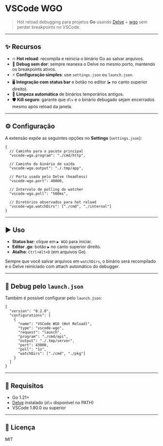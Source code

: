 # VSCode WGO

> Hot reload debugging para projetos **Go** usando [Delve](https://github.com/go-delve/delve) + [wgo](https://github.com/wgo) sem perder breakpoints no VSCode.

---

## ✨ Recursos

- 🔥 **Hot reload**: recompila e reinicia o binário Go ao salvar arquivos.  
- 🐞 **Debug sem dor**: sempre reanexa o Delve no mesmo porto, mantendo os breakpoints ativos.  
- ⚡ **Configuração simples**: use `settings.json` ou `launch.json`.  
- 🖥️ **Integração com status bar** e botão no editor (`▶️` no canto superior direito).  
- 🧹 **Limpeza automática** de binários temporários antigos.  
- 🛡️ **Kill seguro**: garante que `dlv` e o binário debugado sejam encerrados mesmo após reload da janela.  

---

## ⚙️ Configuração

A extensão expõe as seguintes opções no **Settings** (`settings.json`):

```jsonc
{
  // Caminho para o pacote principal
  "vscode-wgo.program": "./cmd/http",

  // Caminho do binário de saída
  "vscode-wgo.output": "./.tmp/app",

  // Porta usada pelo Delve (headless)
  "vscode-wgo.port": 40000,

  // Intervalo de polling do watcher
  "vscode-wgo.poll": "500ms",

  // Diretórios observados para hot reload
  "vscode-wgo.watchDirs": ["./cmd", "./internal"]
}
```

---

## ▶️ Uso

- **Status bar**: clique em `▶️ WGO` para iniciar.  
- **Editor .go**: botão `▶️` no canto superior direito.  
- **Atalho**: `Ctrl+Alt+D` (em arquivos Go).  

Sempre que você salvar arquivos em `watchDirs`, o binário será recompilado e o Delve reiniciado com attach automático do debugger.

---

## 🐞 Debug pelo `launch.json`

Também é possível configurar pelo `launch.json`:

```jsonc
{
  "version": "0.2.0",
  "configurations": [
    {
      "name": "VSCode WGO (Hot Reload)",
      "type": "vscode-wgo",
      "request": "launch",
      "program": "./cmd/api",
      "output": "./.tmp/server",
      "port": 43000,
      "poll": "1s",
      "watchDirs": ["./cmd", "./pkg"]
    }
  ]
}
```

---

## 🔨 Requisitos

- Go 1.21+  
- [Delve](https://github.com/go-delve/delve) instalado (`dlv` disponível no PATH)  
- VSCode 1.80.0 ou superior  

---

## 📜 Licença

MIT
